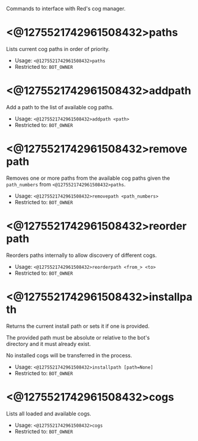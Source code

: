 Commands to interface with Red's cog manager.

# <@1275521742961508432>paths
Lists current cog paths in order of priority.<br/>
 - Usage: `<@1275521742961508432>paths`
 - Restricted to: `BOT_OWNER`
# <@1275521742961508432>addpath
Add a path to the list of available cog paths.<br/>
 - Usage: `<@1275521742961508432>addpath <path>`
 - Restricted to: `BOT_OWNER`
# <@1275521742961508432>removepath
Removes one or more paths from the available cog paths given the `path_numbers` from `<@1275521742961508432>paths`.<br/>
 - Usage: `<@1275521742961508432>removepath <path_numbers>`
 - Restricted to: `BOT_OWNER`
# <@1275521742961508432>reorderpath
Reorders paths internally to allow discovery of different cogs.<br/>
 - Usage: `<@1275521742961508432>reorderpath <from_> <to>`
 - Restricted to: `BOT_OWNER`
# <@1275521742961508432>installpath
Returns the current install path or sets it if one is provided.<br/>

The provided path must be absolute or relative to the bot's<br/>
directory and it must already exist.<br/>

No installed cogs will be transferred in the process.<br/>
 - Usage: `<@1275521742961508432>installpath [path=None]`
 - Restricted to: `BOT_OWNER`
# <@1275521742961508432>cogs
Lists all loaded and available cogs.<br/>
 - Usage: `<@1275521742961508432>cogs`
 - Restricted to: `BOT_OWNER`
